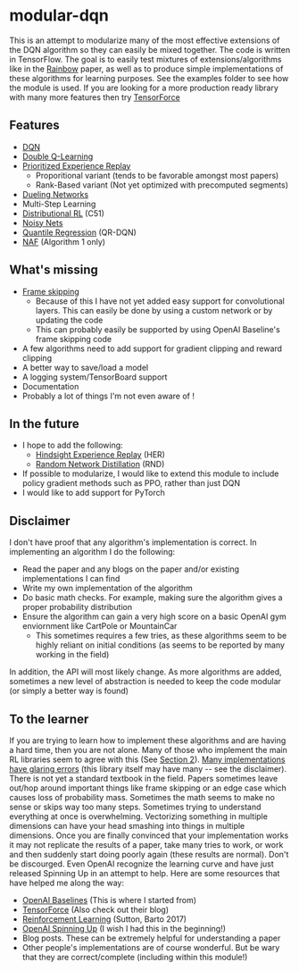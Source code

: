 # modular-dqn
This is an attempt to modularize many of the most effective extensions of the DQN algorithm so they can easily be mixed together.  The code is written in TensorFlow.  The goal is to easily test mixtures of extensions/algorithms like in the [Rainbow](https://arxiv.org/pdf/1710.02298.pdf) paper, as well as to produce simple implementations of these algorithms for learning purposes.  See the examples folder to see how the module is used.  If you are looking for a more production ready library with many more features then try [TensorForce](https://github.com/reinforceio/tensorforce)

## Features
- [DQN](https://web.stanford.edu/class/psych209/Readings/MnihEtAlHassibis15NatureControlDeepRL.pdf)
- [Double Q-Learning](https://arxiv.org/pdf/1509.06461.pdf)
- [Prioritized Experience Replay](https://arxiv.org/pdf/1511.05952.pdf)
  - Proporitional variant (tends to be favorable amongst most papers)
  - Rank-Based variant (Not yet optimized with precomputed segments)
- [Dueling Networks](https://arxiv.org/pdf/1511.06581.pdf)
- Multi-Step Learning
- [Distributional RL](https://arxiv.org/pdf/1707.06887.pdf) (C51)
- [Noisy Nets](https://arxiv.org/pdf/1706.10295.pdf)
- [Quantile Regression](https://arxiv.org/pdf/1710.10044.pdf) (QR-DQN)
- [NAF](https://arxiv.org/pdf/1603.00748.pdf) (Algorithm 1 only)

## What's missing
- [Frame skipping](https://danieltakeshi.github.io/2016/11/25/frame-skipping-and-preprocessing-for-deep-q-networks-on-atari-2600-games/)
  - Because of this I have not yet added easy support for convolutional layers.  This can easily be done by using a custom network or by updating the code
  - This can probably easily be supported by using OpenAI Baseline's frame skipping code
- A few algorithms need to add support for gradient clipping and reward clipping
- A better way to save/load a model
- A logging system/TensorBoard support
- Documentation
- Probably a lot of things I'm not even aware of !

## In the future
- I hope to add the following:
  - [Hindsight Experience Replay](https://arxiv.org/pdf/1707.01495.pdf) (HER)
  - [Random Network Distillation](https://arxiv.org/pdf/1810.12894.pdf) (RND)
- If possible to modularize, I would like to extend this module to include policy gradient methods such as PPO, rather than just DQN  
- I would like to add support for PyTorch

## Disclaimer
I don't have proof that any algorithm's implementation is correct.  In implementing an algorithm I do the following:
- Read the paper and any blogs on the paper and/or existing implementations I can find
- Write my own implementation of the algorithm
- Do basic math checks.  For example, making sure the algorithm gives a proper probability distribution
- Ensure the algorithm can gain a very high score on a basic OpenAI gym enviornment like CartPole or MountainCar
  - This sometimes requires a few tries, as these algorithms seem to be highly reliant on initial conditions (as seems to be reported by many working in the field)

In addition, the API will most likely change.  As more algorithms are added, sometimes a new level of abstraction is needed to keep the code modular (or simply a better way is found)

## To the learner
If you are trying to learn how to implement these algorithms and are having a hard time, then you are not alone.  Many of those who implement the main RL libraries seem to agree with this (See [Section 2](https://github.com/reinforceio/tensorforce/blob/master/FAQ.md)).  [Many implementations have glaring errors](https://github.com/devsisters/DQN-tensorflow/issues/16) (this library itself may have many -- see the disclaimer).  There is not yet a standard textbook in the field.  Papers sometimes leave out/hop around important things like frame skipping or an edge case which causes loss of probability mass.  Sometimes the math seems to make no sense or skips way too many steps.  Sometimes trying to understand everything at once is overwhelming. Vectorizing something in multiple dimensions can have your head smashing into things in multiple dimensions.   Once you are finally convinced that your implementation works it may not replicate the results of a paper, take many tries to work, or work and then suddenly start doing poorly again (these results are normal).  Don't be discourged.  Even OpenAI recognize the learning curve and have just released Spinning Up in an attempt to help.  Here are some resources that have helped me along the way:
- [OpenAI Baselines](https://github.com/openai/baselines) (This is where I started from)
- [TensorForce](https://github.com/reinforceio/tensorforce) (Also check out their blog)
- [Reinforcement Learning](http://incompleteideas.net/book/bookdraft2017nov5.pdf) (Sutton, Barto 2017)
- [OpenAI Spinning Up](https://spinningup.openai.com) (I wish I had this in the beginning!)
- Blog posts.  These can be extremely helpful for understanding a paper
- Other people's implementations are of course wonderful.  But be wary that they are correct/complete (including within this module!)
